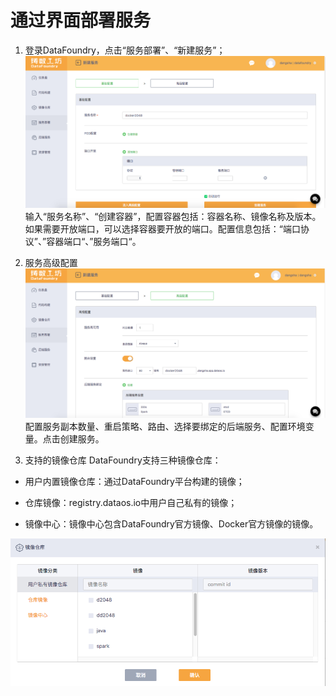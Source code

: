 # 通过界面部署服务

1. 登录DataFoundry，点击“服务部署”、“新建服务”；
![](../../img/Deployment1.png)
输入“服务名称”、“创建容器”，配置容器包括：容器名称、镜像名称及版本。如果需要开放端口，可以选择容器要开放的端口。配置信息包括：“端口协议”、”容器端口“、”服务端口“。

1. 服务高级配置
![](../../img/Deployment2.png)
配置服务副本数量、重启策略、路由、选择要绑定的后端服务、配置环境变量。点击创建服务。

1. 支持的镜像仓库
DataFoundry支持三种镜像仓库：

 - 用户内置镜像仓库：通过DataFoundry平台构建的镜像；

 - 仓库镜像：registry.dataos.io中用户自己私有的镜像；

 - 镜像中心：镜像中心包含DataFoundry官方镜像、Docker官方镜像的镜像。

![](../../img/Deployment-Registry.png)

